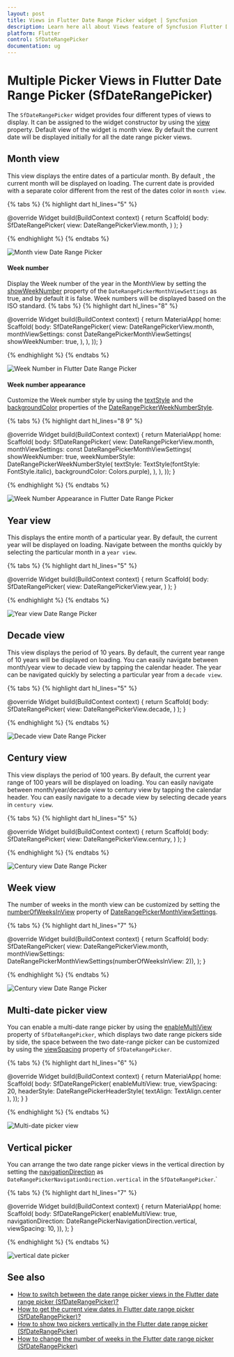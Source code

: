 ```yaml
---
layout: post
title: Views in Flutter Date Range Picker widget | Syncfusion
description: Learn here all about Views feature of Syncfusion Flutter Date Range Picker (SfDateRangePicker) widget and more.
platform: Flutter
control: SfDateRangePicker
documentation: ug
---
```


# Multiple Picker Views in Flutter Date Range Picker (SfDateRangePicker)
The `SfDateRangePicker` widget provides four different types of views to display. It can be assigned to the widget constructor by using the [view](https://pub.dev/documentation/syncfusion_flutter_datepicker/latest/datepicker/SfDateRangePicker/view.html) property. Default view of the widget is month view. By default the current date will be displayed initially for all the date range picker views.

## Month view
This view displays the entire dates of a particular month. By default , the current month will be displayed on loading. The current date is provided with a separate color different from the rest of the dates color in `month view`.

{% tabs %}
{% highlight dart hl_lines="5" %}

@override
Widget build(BuildContext context) {
   return Scaffold(
        body: SfDateRangePicker(
       view: DateRangePickerView.month,
       )
   );
}

{% endhighlight %}
{% endtabs %}

![Month view Date Range Picker](images/views/monthview.png)


#### Week number

Display the Week number of the year in the MonthView by setting the [showWeekNumber](https://pub.dev/documentation/syncfusion_flutter_datepicker/latest/datepicker/DateRangePickerMonthViewSettings/showWeekNumber.html) property of the `DateRangePickerMonthViewSettings` as true, and by default it is false. Week numbers will be displayed based on the ISO standard.
{% tabs %}
{% highlight dart hl_lines="8" %}

@override
  Widget build(BuildContext context) {
    return MaterialApp(
        home: Scaffold(
      body: SfDateRangePicker(
        view: DateRangePickerView.month,
        monthViewSettings: const DateRangePickerMonthViewSettings(
          showWeekNumber: true,
        ),
      ),
    ));
  }

{% endhighlight %}
{% endtabs %}

![Week Number in Flutter Date Range Picker](images\views\flutter-date-range-picker-week-number.png)

#### Week number appearance
Customize the Week number style by using the [textStyle](https://pub.dev/documentation/syncfusion_flutter_datepicker/latest/datepicker/DateRangePickerWeekNumberStyle/textStyle.html) and the [backgroundColor](https://pub.dev/documentation/syncfusion_flutter_datepicker/latest/datepicker/DateRangePickerWeekNumberStyle/backgroundColor.html) properties of the [DateRangePickerWeekNumberStyle](https://pub.dev/documentation/syncfusion_flutter_datepicker/latest/datepicker/DateRangePickerWeekNumberStyle-class.html).

{% tabs %}
{% highlight dart hl_lines="8 9" %}

@override
  Widget build(BuildContext context) {
    return MaterialApp(
        home: Scaffold(
      body: SfDateRangePicker(
        view: DateRangePickerView.month,
        monthViewSettings: const DateRangePickerMonthViewSettings(
          showWeekNumber: true,
          weekNumberStyle: DateRangePickerWeekNumberStyle(
              textStyle: TextStyle(fontStyle: FontStyle.italic),
              backgroundColor: Colors.purple),
        ),
      ),
    ));
  }

{% endhighlight %}
{% endtabs %}

![Week Number Appearance in Flutter Date Range Picker](images\views\flutter-date-range-picker-week-number-appearance.png)


## Year view
This displays the entire month of a particular year. By default, the current year will be displayed on loading. Navigate between the months quickly by selecting the particular month in a `year view`.

{% tabs %}
{% highlight dart hl_lines="5" %}

@override
Widget build(BuildContext context) {
   return Scaffold(
             body: SfDateRangePicker(
             view: DateRangePickerView.year,
             )
      );
}

{% endhighlight %}
{% endtabs %}

![Year view Date Range Picker](images/views/yearview.png)

## Decade view
This view displays the period of 10 years. By default, the current year range of 10 years will be displayed on loading. You can easily navigate between month/year view to decade view by tapping the calendar header. The year can be navigated quickly by selecting a particular year from a  `decade view`.

{% tabs %}
{% highlight dart hl_lines="5" %}

@override
Widget build(BuildContext context) {
    return Scaffold(
               body: SfDateRangePicker(
               view: DateRangePickerView.decade,
              )
      );
}

{% endhighlight %}
{% endtabs %}

![Decade view Date Range Picker](images/views/decadeview.png)

## Century view
This view displays the period of 100 years. By default, the current year range of 100 years will be displayed on loading. You can easily navigate between month/year/decade view to century view by tapping the calendar header. You can easily navigate to a decade view by selecting decade years in `century view`.

{% tabs %}
{% highlight dart hl_lines="5" %}

@override
Widget build(BuildContext context) {
    return Scaffold(
               body: SfDateRangePicker(
               view: DateRangePickerView.century,
               )
      );
}

{% endhighlight %}
{% endtabs %}

![Century view Date Range Picker](images/views/centuryview.png)

## Week view
The number of weeks in the month view can be customized by setting the [numberOfWeeksInView](https://pub.dev/documentation/syncfusion_flutter_datepicker/latest/datepicker/DateRangePickerMonthViewSettings/numberOfWeeksInView.html) property of [DateRangePickerMonthViewSettings](https://pub.dev/documentation/syncfusion_flutter_datepicker/latest/datepicker/DateRangePickerMonthViewSettings-class.html).

{% tabs %}
{% highlight dart hl_lines="7" %}

@override
Widget build(BuildContext context) {
  return Scaffold(
    body: SfDateRangePicker(
        view: DateRangePickerView.month,
        monthViewSettings:
            DateRangePickerMonthViewSettings(numberOfWeeksInView: 2)),
  );
}

{% endhighlight %}
{% endtabs %}

![Century view Date Range Picker](images/views/numberofweek-in-view.png)

## Multi-date picker view
You can enable a multi-date range picker by using the [enableMultiView](https://pub.dev/documentation/syncfusion_flutter_datepicker/latest/datepicker/SfDateRangePicker/enableMultiView.html) property of `SfDateRangePicker`, which displays two date range pickers side by side, the space between the two date-range picker can be customized by using the [viewSpacing](https://pub.dev/documentation/syncfusion_flutter_datepicker/latest/datepicker/SfDateRangePicker/viewSpacing.html) property of `SfDateRangePicker`.

{% tabs %}
{% highlight dart hl_lines="6" %}

@override
  Widget build(BuildContext context) {
    return MaterialApp(
        home: Scaffold(
          body: SfDateRangePicker(
            enableMultiView: true,
            viewSpacing: 20,
            headerStyle: DateRangePickerHeaderStyle(
              textAlign: TextAlign.center
            ),
        ));
  }
}

{% endhighlight %}
{% endtabs %}

![Multi-date picker view](images/views/multi-picker-view.jpg)

## Vertical picker
You can arrange the two date range picker views in the vertical direction by setting the [navigationDirection](https://pub.dev/documentation/syncfusion_flutter_datepicker/latest/datepicker/SfDateRangePicker/navigationDirection.html) as `DateRangePickerNavigationDirection.vertical` in the `SfDateRangePicker`.`

{% tabs %}
{% highlight dart hl_lines="7" %}

@override
Widget build(BuildContext context) {
  return MaterialApp(
    home: Scaffold(
        body: SfDateRangePicker(
      enableMultiView: true,
      navigationDirection: DateRangePickerNavigationDirection.vertical,
      viewSpacing: 10,
    )),
  );
}

{% endhighlight %}
{% endtabs %}

![vertical date picker](images/views/vertical-datepicker.png)

## See also

* [How to switch between the date range picker views in the Flutter date range picker (SfDateRangePicker)?](https://www.syncfusion.com/kb/11305/how-to-switch-between-the-date-range-picker-views-in-flutter-date-range-picker)
* [How to get the current view dates in Flutter date range picker (SfDateRangePicker)?](https://www.syncfusion.com/kb/11331/how-to-get-the-current-view-dates-in-flutter-date-range-picker-sfdaterangepicker)
* [How to show two pickers vertically in the Flutter date range picker (SfDateRangePicker)](https://www.syncfusion.com/kb/12193/how-to-show-two-pickers-vertically-in-the-flutter-date-range-picker-sfdaterangepicker)
* [How to change the number of weeks in the Flutter date range picker (SfDateRangePicker)](https://www.syncfusion.com/kb/12167/how-to-change-the-number-of-weeks-in-the-flutter-date-range-picker-sfdaterangepicker)
